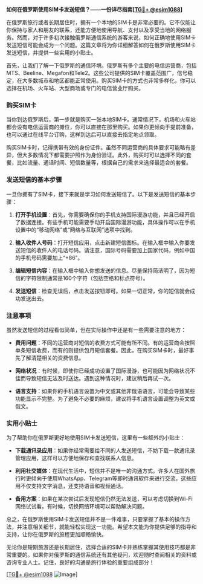 **如何在俄罗斯使用SIM卡发送短信？——一份详尽指南[[TG💪+ @esim1088](https://t.me/s/esim1088)]**

在俄罗斯旅行或者长期居住时，拥有一个本地的SIM卡是非常必要的。它不仅能让你保持与家人和朋友的联系，还能方便地使用导航、支付以及享受当地的网络服务。然而，对于许多初次接触俄罗斯通信系统的游客来说，如何正确地使用SIM卡发送短信可能会成为一个问题。这篇文章将为你详细解答如何在俄罗斯使用SIM卡发送短信，并提供一些实用的小贴士。

首先，让我们了解一下俄罗斯的通信环境。俄罗斯有多个主要的电信运营商，包括MTS、Beeline、Megafon和Tele2。这些公司提供的SIM卡覆盖范围广，信号稳定，在大多数城市和地区都能正常使用。购买SIM卡的方式也非常多样化，你可以选择在机场、火车站、大型商场或专门的电信营业厅购买。

### 购买SIM卡

当你到达俄罗斯后，第一步就是购买一张本地SIM卡。通常情况下，机场和火车站都会设有电信运营商的摊位，你可以直接在那里购买。如果你更倾向于提前准备，也可以通过在线平台订购，这样到达后可以直接去指定地点领取。

购买SIM卡时，记得携带有效的身份证件。虽然不同运营商的具体要求可能略有差异，但大多数情况下都需要护照作为身份验证。此外，购买时可以选择不同的套餐，比如流量、通话时间、短信数量等，根据自己的需求来选择最适合的套餐。

### 发送短信的基本步骤

一旦你拥有了SIM卡，接下来就是学习如何发送短信了。以下是发送短信的基本步骤：

1. **打开手机设置**：首先，你需要确保你的手机支持国际漫游功能，并且已经开启了数据连接。有些手机可能需要手动开启国际漫游功能，具体操作可以在手机设置中的“移动网络”或“网络与互联网”选项中找到。

2. **输入收件人号码**：打开短信应用，点击新建短信图标。在输入框中输入你要发送短信的收件人的电话号码。请注意，国际号码需要加上国家代码，例如中国的手机号码需要加上“+86”。

3. **编辑短信内容**：在输入框中输入你想发送的信息。尽量保持简洁明了，因为短信的字符限制通常是160个字符（包括空格和标点符号）。

4. **发送短信**：检查无误后，点击发送按钮即可。如果一切正常，你的短信就会成功发送出去。

### 注意事项

虽然发送短信的过程看似简单，但在实际操作中还是有一些需要注意的地方：

- **费用问题**：不同的运营商对短信的收费方式可能有所不同。有的运营商会按照单条短信收费，而有的则提供包月短信套餐。因此，在购买SIM卡时，最好事先了解清楚相关的资费信息。

- **网络状况**：有时候，即使你已经成功设置了国际漫游，也可能因为网络状况不佳而导致短信无法及时送达。遇到这种情况时，建议稍后再试一次。

- **语言支持**：如果你的手机语言设置为中文或其他非俄语语言，可能会导致某些功能显示不完整。为了避免不必要的麻烦，建议将手机语言设置调整为英文或俄文。

### 实用小贴士

为了帮助你在俄罗斯更好地使用SIM卡发送短信，这里有一些额外的小贴士：

- **下载通讯录应用**：如果你经常需要给不同的人发送短信，不妨下载一款通讯录管理应用，这样可以方便地保存和查找联系人信息。

- **利用社交媒体**：在现代生活中，短信并不是唯一的沟通方式。许多人在国外旅行时更倾向于使用WhatsApp、Telegram等即时通讯软件来进行交流，这些应用不仅支持文字消息，还支持语音和视频通话。

- **备用方案**：如果在某次尝试后发现短信仍然无法发送，可以考虑切换到Wi-Fi网络试试看。有时候，切换网络环境可以帮助解决问题。

总之，在俄罗斯使用SIM卡发送短信并不是一件难事，只要掌握了基本的操作方法，并注意相关细节，就能轻松实现这一功能。希望本文能为你提供足够的指导和支持，让你在俄罗斯的旅程更加顺畅愉快。

无论你是短期旅游还是长期居住，选择合适的SIM卡并熟练掌握其使用技巧都是非常重要的。如果你对俄罗斯的通信系统还有其他疑问，欢迎随时查阅相关的资料或咨询专业人士。记住，良好的沟通是旅行体验的重要组成部分！

[[TG💪+ @esim1088](https://t.me/s/esim1088) ![Image](https://i.postimg.cc/4NQfJmqS/Snipaste-2025-05-13-00-14-12.png)]